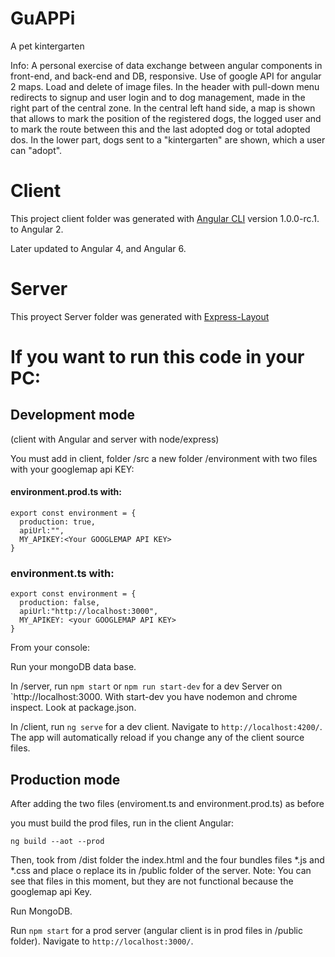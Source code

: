 # GuAPPi

A pet kintergarten

Info: A personal exercise of data exchange between angular components in front-end, and back-end and DB, responsive. Use of google API for angular 2 maps. Load and delete of image files. In the header with pull-down menu redirects to signup and user login and to dog management, made in the right part of the central zone. In the central left hand side, a map is shown that allows to mark the position of the registered dogs, the logged user and to mark the route between this and the last adopted dog or total adopted dos. In the lower part, dogs sent to a "kintergarten" are shown, which a user can "adopt".

# Client

This project client folder was generated with [Angular CLI](https://github.com/angular/angular-cli) version 1.0.0-rc.1.
to Angular 2.

Later updated to Angular 4, and Angular 6.

# Server
This proyect Server folder was generated with [Express-Layout]()


# If you want to run this code in your PC:
## Development mode

(client with Angular and server with node/express)

You must add in client, folder /src a new folder /environment with two files
with your googlemap api KEY:


#### environment.prod.ts  with:
```
export const environment = {
  production: true,
  apiUrl:"",
  MY_APIKEY:<Your GOOGLEMAP API KEY>
}
```
### environment.ts with:
```
export const environment = {
  production: false,
  apiUrl:"http://localhost:3000",
  MY_APIKEY: <your GOOGLEMAP API KEY>
}
```

From your console:

Run your mongoDB data base.

In /server, run `npm start` or `npm run start-dev` for a dev Server on `http://localhost:3000. With start-dev you have nodemon and chrome inspect. Look at package.json.

In /client, run `ng serve` for a dev client. Navigate to `http://localhost:4200/`. The app will automatically reload if you change any of the client source files.


## Production mode

After adding the two files (enviroment.ts and environment.prod.ts) as before

you must build the prod files, run in the client Angular:

`ng build --aot --prod`

Then, took from /dist folder the index.html and the four bundles files *.js and *.css and place o replace its in /public folder of the server. Note: You can see that files in this moment, but they are not functional because the googlemap api Key.

Run MongoDB.

Run `npm start` for a prod server (angular client is in prod files in /public folder). Navigate to `http://localhost:3000/`.
